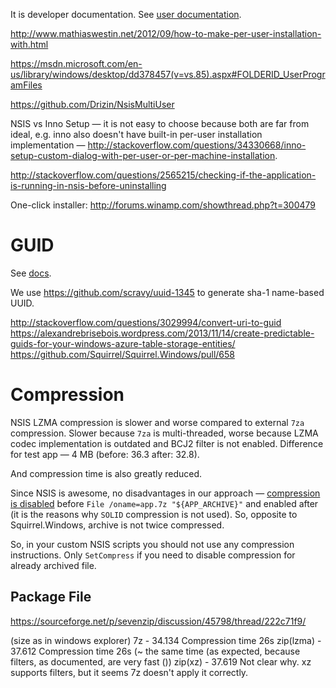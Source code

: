 It is developer documentation. See [user documentation](https://electron.build/configuration/nsis).

http://www.mathiaswestin.net/2012/09/how-to-make-per-user-installation-with.html

https://msdn.microsoft.com/en-us/library/windows/desktop/dd378457(v=vs.85).aspx#FOLDERID_UserProgramFiles

https://github.com/Drizin/NsisMultiUser

NSIS vs Inno Setup — it is not easy to choose because both are far from ideal, e.g. inno also doesn't have built-in per-user installation implementation — http://stackoverflow.com/questions/34330668/inno-setup-custom-dialog-with-per-user-or-per-machine-installation.

http://stackoverflow.com/questions/2565215/checking-if-the-application-is-running-in-nsis-before-uninstalling

One-click installer: http://forums.winamp.com/showthread.php?t=300479

# GUID
See [docs](https://electron.build/configuration/nsis).

We use https://github.com/scravy/uuid-1345 to generate sha-1 name-based UUID.

http://stackoverflow.com/questions/3029994/convert-uri-to-guid
https://alexandrebrisebois.wordpress.com/2013/11/14/create-predictable-guids-for-your-windows-azure-table-storage-entities/
https://github.com/Squirrel/Squirrel.Windows/pull/658

# Compression

NSIS LZMA compression is slower and worse compared to external `7za` compression. Slower because `7za` is multi-threaded, worse because LZMA codec implementation is outdated and BCJ2 filter is not enabled.
Difference for test app — 4 MB (before: 36.3 after: 32.8).

And compression time is also greatly reduced.

Since NSIS is awesome, no disadvantages in our approach — [compression is disabled](http://nsis.sourceforge.net/Reference/SetCompress) before `File /oname=app.7z "${APP_ARCHIVE}"` and enabled after (it is the reasons why `SOLID` compression is not used).
So, opposite to Squirrel.Windows, archive is not twice compressed.

So, in your custom NSIS scripts you should not use any compression instructions. Only `SetCompress` if you need to disable compression for already archived file.


## Package File

https://sourceforge.net/p/sevenzip/discussion/45798/thread/222c71f9/

(size as in windows explorer)
7z - 34.134 Compression time 26s
zip(lzma) - 37.612 Compression time 26s (~ the same time (as expected, because filters, as documented, are very fast ())
zip(xz) - 37.619  Not clear why. xz supports filters, but it seems 7z doesn't apply it correctly.


